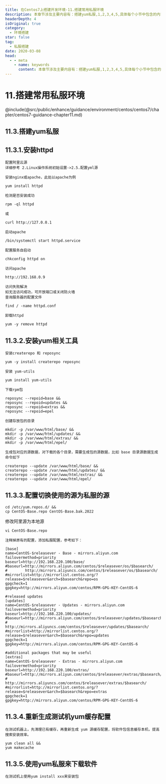 ```yaml
---
title: 在Centos7上搭建开发环境-11.搭建常用私服环境
description: 本章节涉及主要内容有：搭建yum私服,1,2,3,4,5,具体每个小节中包含的内容可使通过下面的章节内容大纲进行查看,所有代码均经过严格测试，可直接复制运行即可。
headerDepth: 4
isOriginal: true
category:
  - 环境搭建
star: false
tag:
  - 私服搭建
date: 2020-03-08
head:
  - - meta
    - name: keywords
      content: 本章节涉及主要内容有：搭建yum私服,1,2,3,4,5,具体每个小节中包含的内容可使通过下面的章节内容大纲进行查看,所有代码均经过严格测试，可直接复制运行即可。
---
```


# 11.搭建常用私服环境
@include(@src/public/enhance/guidance/environment/centos/centos7/chapter/centos7-guidance-chapter11.md)
## 11.3.搭建yum私服
## 11.3.1.安装httpd
	配置阿里云源
	详细参考 2.Linux操作系统初始设置->2.5.配置yml源
	
	安装nginx或apache，此处以apache为例
```	
yum install httpd
```

	检测是否安装成功
```	
rpm -ql httpd
```
	或
```
curl http://127.0.0.1	
```	
	
	启动apache
```
/bin/systemctl start httpd.service
```	
	配置服务自启动 
```	
chkconfig httpd on
```	
	访问apache
```	
http://192.168.0.9
```	
	
	访问失败解决	
	如无法访问成功，可开放端口或关闭防火墙
	查询服务器的配置文件
```
find / -name httpd.conf
```		
	
	卸载httpd
```
yum -y remove httpd
```

## 11.3.2.安装yum相关工具
	安装createrepo 和 reposync
```		
yum -y install createrepo reposync
```

	安装 yum-utils
```
yum install yum-utils
```
	
	下载rpm包
```
reposync --repoid=base &&
reposync --repoid=updates &&
reposync --repoid=extras &&
reposync --repoid=epel
```

	创建存放包的目录
```
mkdir -p /var/www/html/base/ &&
mkdir -p /var/www/html/updates/ &&
mkdir -p /var/www/html/extras/ &&
mkdir -p /var/www/html/epel/
```

	生成包对应的源数据，对下载的各个目录，需要生成包的源数据，比如 base 目录源数据生成命令如下
```
createrepo --update /var/www/html/base/ &&
createrepo --update /var/www/html/updates/ &&
createrepo --update /var/www/html/extras/ &&
createrepo --update /var/www/html/epel/
```

## 11.3.3.配置切换使用的源为私服的源

```
cd /etc/yum.repos.d/ &&
cp CentOS-Base.repo CentOS-Base.bak.2022
```

修改阿里源为本地源
```
vi CentOS-Base.repo
```

	注释掉原有的配置，添加私服配置，参考如下：

	[base]
	name=CentOS-$releasever - Base - mirrors.aliyun.com
	failovermethod=priority
	baseurl=http://192.168.220.100/base/
	#baseurl=http://mirrors.aliyun.com/centos/$releasever/os/$basearch/
	#        http://mirrors.aliyuncs.com/centos/$releasever/os/$basearch/
	#mirrorlist=http://mirrorlist.centos.org/?release=$releasever&arch=$basearch&repo=os
	gpgcheck=1
	gpgkey=http://mirrors.aliyun.com/centos/RPM-GPG-KEY-CentOS-6
	
	#released updates 
	[updates]
	name=CentOS-$releasever - Updates - mirrors.aliyun.com
	failovermethod=priority
	baseurl=http://192.168.220.100/updates/
	#baseurl=http://mirrors.aliyun.com/centos/$releasever/updates/$basearch/
	#        http://mirrors.aliyuncs.com/centos/$releasever/updates/$basearch/
	#mirrorlist=http://mirrorlist.centos.org/?release=$releasever&arch=$basearch&repo=updates
	gpgcheck=1
	gpgkey=http://mirrors.aliyun.com/centos/RPM-GPG-KEY-CentOS-6
	
	#additional packages that may be useful
	[extras]
	name=CentOS-$releasever - Extras - mirrors.aliyun.com
	failovermethod=priority
	baseurl=http://192.168.220.100/extras/
	#baseurl=http://mirrors.aliyun.com/centos/$releasever/extras/$basearch/
	#        http://mirrors.aliyuncs.com/centos/$releasever/extras/$basearch/
	#mirrorlist=http://mirrorlist.centos.org/?release=$releasever&arch=$basearch&repo=extras
	gpgcheck=1
	gpgkey=http://mirrors.aliyun.com/centos/RPM-GPG-KEY-CentOS-6

## 11.3.4.重新生成测试机yum缓存配置

	在测试机器上，先清理已有缓存，再重新生成 yum 源缓存配置，将软件包信息缓存本机，提高搜索安装效率。
```
yum clean all &&
yum makecache
```

## 11.3.5.使用yum私服来下载软件
	在测试机上使用yum install xxx来安装包

